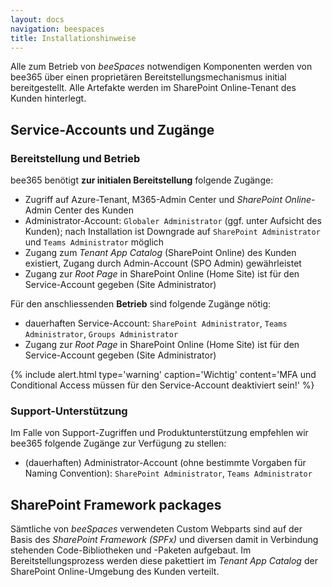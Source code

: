 ```yaml
---
layout: docs
navigation: beespaces
title: Installationshinweise
---
```


Alle zum Betrieb von *beeSpaces* notwendigen Komponenten werden von bee365 über einen proprietären Bereitstellungsmechanismus initial bereitgestellt. Alle Artefakte werden im SharePoint Online-Tenant des Kunden hinterlegt.


## Service-Accounts und Zugänge
### Bereitstellung und Betrieb
bee365 benötigt **zur initialen Bereitstellung** folgende Zugänge:
* Zugriff auf Azure-Tenant, M365-Admin Center und *SharePoint Online*-Admin Center des Kunden
* Administrator-Account: `Globaler Administrator` (ggf. unter Aufsicht des Kunden); nach Installation ist Downgrade auf `SharePoint Administrator` und `Teams Administrator` möglich
* Zugang zum *Tenant App Catalog* (SharePoint Online) des Kunden existiert, Zugang durch Admin-Account (SPO Admin) gewährleistet
* Zugang zur *Root Page* in SharePoint Online (Home Site) ist für den Service-Account gegeben (Site Administrator)

Für den anschliessenden **Betrieb** sind folgende Zugänge nötig:
* dauerhaften Service-Account: `SharePoint Administrator`, `Teams Administrator`, `Groups Administrator`
* Zugang zur *Root Page* in SharePoint Online (Home Site) ist für den Service-Account gegeben (Site Administrator)

{% include alert.html type='warning' caption='Wichtig' content='MFA und Conditional Access müssen für den Service-Account deaktiviert sein!' %}

### Support-Unterstützung
Im Falle von Support-Zugriffen und Produktunterstützung empfehlen wir bee365 folgende Zugänge zur Verfügung zu stellen:
* (dauerhaften) Administrator-Account (ohne bestimmte Vorgaben für Naming Convention): `SharePoint Administrator`, `Teams Administrator`


## SharePoint Framework packages
Sämtliche von *beeSpaces* verwendeten Custom Webparts sind auf der Basis des *SharePoint Framework (SPFx)* und diversen damit in Verbindung stehenden Code-Bibliotheken und -Paketen aufgebaut. Im Bereitstellungsprozess werden diese pakettiert im *Tenant App Catalog* der SharePoint Online-Umgebung des Kunden verteilt.